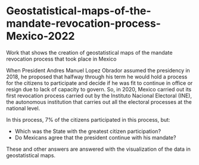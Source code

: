 # Geostatistical-maps-of-the-mandate-revocation-process-Mexico-2022
Work that shows the creation of geostatistical maps of the mandate revocation process that took place in Mexico

When President Andres Manuel Lopez Obrador assumed the presidency in 2018, he proposed that halfway through his term he would hold a process for the citizens to participate and decide if he was fit to continue in office or resign due to lack of capacity to govern. So, in 2020, Mexico carried out its first revocation process carried out by the Instituto Nacional Electoral (INE), the autonomous institution that carries out all the electoral processes at the national level.

In this process, 7% of the citizens participated in this process, but:
- Which was the State with the greatest citizen participation?
- Do Mexicans agree that the president continue with his mandate?

These and other answers are answered with the visualization of the data in geostatistical maps.
